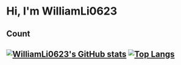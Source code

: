 # Hi, I'm WilliamLi0623

## Count

[![WilliamLi0623's GitHub stats](https://github-readme-stats.vercel.app/api?username=WilliamLi0623&theme=radical&cache_seconds=60)](https://github.com/anuraghazra/github-readme-stats)       [![Top Langs](https://github-readme-stats.vercel.app/api/top-langs/?username=WilliamLi0623&layout=compact&count_private=true&show_icons=true&theme=radical&langs_count=10)](https://github.com/anuraghazra/github-readme-stats)
---
